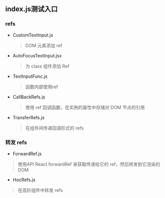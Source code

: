 
## index.js测试入口
### refs
- CustomTextInput.js
  >  DOM 元素添加 ref

- AutoFocusTextInput.jsx
  > 为 class 组件添加 Ref 

- TextInputFunc.js
  > 函数内部使用ref

- CallBackRefs.js
  > 使用 ref 回调函数，在实例的属性中存储对 DOM 节点的引用
  
- TransferRefs.js
  >  在组件间传递回调形式的 refs

### 转发 refs 
 
- ForwardRef.js
> 使用API React.forwardRef 来获取传递给它的 ref，然后转发到它渲染的 DOM

- HocRefs.js 
> 在高阶组件中转发 refs